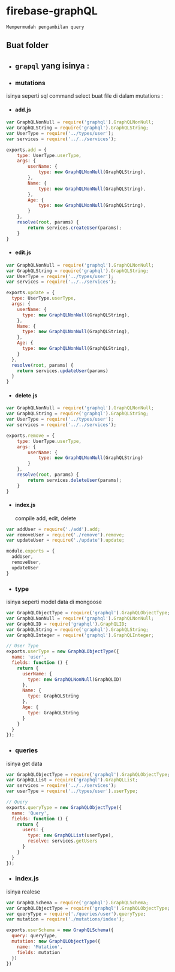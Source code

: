 # firebase-graphQL
```Mempermudah pengambilan query```

## Buat folder 
* ## ```grapql``` yang isinya :

* ### mutations
isinya seperti sql command select 
buat file di dalam mutations :
* #### add.js
```js
var GraphQLNonNull = require('graphql').GraphQLNonNull;
var GraphQLString = require('graphql').GraphQLString;
var UserType = require('../types/user');
var services = require('../../services');

exports.add = {
    type: UserType.userType,
    args: {
        userName: {
            type: new GraphQLNonNull(GraphQLString),
        },
        Name: {
            type: new GraphQLNonNull(GraphQLString),
        },
        Age: {
            type: new GraphQLNonNull(GraphQLString),
        }
    },
    resolve(root, params) {
        return services.createUser(params);
    }
}
```
* #### edit.js
```js
var GraphQLNonNull = require('graphql').GraphQLNonNull;
var GraphQLString = require('graphql').GraphQLString;
var UserType = require('../types/user');
var services = require('../../services');

exports.update = {
  type: UserType.userType,
  args: {
    userName: {
      type: new GraphQLNonNull(GraphQLString),
    },
    Name: {
      type: new GraphQLNonNull(GraphQLString),
    },
    Age: {
      type: new GraphQLNonNull(GraphQLString),
    }
  },
  resolve(root, params) {
    return services.updateUser(params)
  }
}
```
* #### delete.js
```js
var GraphQLNonNull = require('graphql').GraphQLNonNull;
var GraphQLString = require('graphql').GraphQLString;
var UserType = require('../types/user');
var services = require('../../services');

exports.remove = {
    type: UserType.userType,
    args: {
        userName: {
            type: new GraphQLNonNull(GraphQLString)
        }
    },
    resolve(root, params) {
        return services.deleteUser(params);
    }
}
```
* #### index.js
  compile add, edit, delete
```js
var addUser = require('./add').add;
var removeUser = require('./remove').remove;
var updateUser = require('./update').update;

module.exports = {
  addUser,
  removeUser,
  updateUser
}
```

* ### type
isinya seperti model data di mongoose
```js
var GraphQLObjectType = require('graphql').GraphQLObjectType;
var GraphQLNonNull = require('graphql').GraphQLNonNull;
var GraphQLID = require('graphql').GraphQLID;
var GraphQLString = require('graphql').GraphQLString;
var GraphQLInteger = require('graphql').GraphQLInteger;

// User Type
exports.userType = new GraphQLObjectType({
  name: 'user',
  fields: function () {
    return {
      userName: {
        type: new GraphQLNonNull(GraphQLID)
      },
      Name: {
        type: GraphQLString
      },
      Age: {
        type: GraphQLString
      }
    }
  }
});
```

* ### queries
isinya get data
```js
var GraphQLObjectType = require('graphql').GraphQLObjectType;
var GraphQLList = require('graphql').GraphQLList;
var services = require('../../services');
var userType = require('../types/user').userType;

// Query
exports.queryType = new GraphQLObjectType({
  name: 'Query',
  fields: function () {
    return {
      users: {
        type: new GraphQLList(userType),
        resolve: services.getUsers
      }
    }
  }
});
```
* ### index.js
isinya realese
```js
var GraphQLSchema = require('graphql').GraphQLSchema;
var GraphQLObjectType = require('graphql').GraphQLObjectType;
var queryType = require('./queries/user').queryType;
var mutation = require('./mutations/index');

exports.userSchema = new GraphQLSchema({
  query: queryType,
  mutation: new GraphQLObjectType({
    name: 'Mutation',
    fields: mutation
  })
})
```


